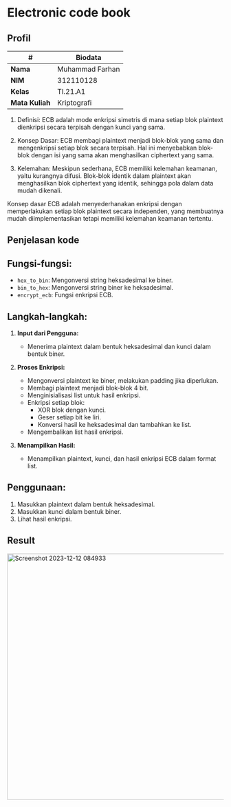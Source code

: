 # Electronic code book

## Profil
| #               | Biodata                      |
| --------------- | ---------------------------- |
| **Nama**        | Muhammad Farhan              |
| **NIM**         | 312110128                    |
| **Kelas**       | TI.21.A1                     |
| **Mata Kuliah** | Kriptografi                  |

1. Definisi: ECB adalah mode enkripsi simetris di mana setiap blok plaintext dienkripsi secara terpisah dengan kunci yang sama.
   
2. Konsep Dasar: ECB membagi plaintext menjadi blok-blok yang sama dan mengenkripsi setiap blok secara terpisah. Hal ini menyebabkan blok-blok dengan isi yang sama akan menghasilkan ciphertext yang sama.
   
3. Kelemahan: Meskipun sederhana, ECB memiliki kelemahan keamanan, yaitu kurangnya difusi. Blok-blok identik dalam plaintext akan menghasilkan blok ciphertext yang identik, sehingga pola dalam data mudah dikenali.

Konsep dasar ECB adalah menyederhanakan enkripsi dengan memperlakukan setiap blok plaintext secara independen, yang membuatnya mudah diimplementasikan tetapi memiliki kelemahan keamanan tertentu.

## Penjelasan kode

## Fungsi-fungsi:
- `hex_to_bin`: Mengonversi string heksadesimal ke biner.
- `bin_to_hex`: Mengonversi string biner ke heksadesimal.
- `encrypt_ecb`: Fungsi enkripsi ECB.

## Langkah-langkah:
1. **Input dari Pengguna:**
   - Menerima plaintext dalam bentuk heksadesimal dan kunci dalam bentuk biner.

2. **Proses Enkripsi:**
   - Mengonversi plaintext ke biner, melakukan padding jika diperlukan.
   - Membagi plaintext menjadi blok-blok 4 bit.
   - Menginisialisasi list untuk hasil enkripsi.
   - Enkripsi setiap blok:
     - XOR blok dengan kunci.
     - Geser setiap bit ke liri.
     - Konversi hasil ke heksadesimal dan tambahkan ke list.
   - Mengembalikan list hasil enkripsi.

3. **Menampilkan Hasil:**
   - Menampilkan plaintext, kunci, dan hasil enkripsi ECB dalam format list.

## Penggunaan:
1. Masukkan plaintext dalam bentuk heksadesimal.
2. Masukkan kunci dalam bentuk biner.
3. Lihat hasil enkripsi.

## Result

<img width="571" alt="Screenshot 2023-12-12 084933" src="https://github.com/farhanz17/Electronic_code_book-ecb-/assets/92637117/8f027ec5-041a-491d-960d-2d4aad78f78e">
